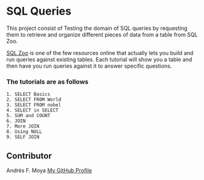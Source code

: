 # SQL Queries

This project consist of Testing the domain of SQL queries by requesting them to retrieve and organize different pieces of data from a table from SQL Zoo.

[SQL Zoo](https://sqlzoo.net/wiki/SQL_Tutorial) is one of the few resources online that actually lets you build and run queries against existing tables. Each tutorial will show you a table and then have you run queries against it to answer specific questions. 

###  The tutorials are as follows
```
1. SELECT Basics
2. SELECT FROM World
3. SELECT FROM nobel
4. SELECT in SELECT
5. SUM and COUNT
6. JOIN
7. More JOIN
8. Using NULL
9. SELF JOIN
```

## Contributor

Andrés F. Moya [My GitHub Profile](https://github.com/AndresFMoya)
